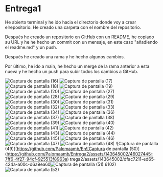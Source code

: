 # Entrega1

He abierto terminal y he ido hacia el directorio donde voy a crear elrepositorio. He creado una carpeta con el nombre del repositorio.

Después he creado un repositorio en GitHub con un README, he copiado su URL y he he hecho un commit con un mensaje, en este caso "añadiendo el readme.md" y un push.

Después he creado una rama y he hecho algunos cambios.

Por último, he ido a main, he hecho un merge de la rama anterior a esta nueva y he hecho un push para subir todos los cambios a GitHub.

![Captura de pantalla (16)](https://github.com/Palomaamb/Entrega2/assets/143645002/96bdd9e2-8e27-4183-bf7f-bdcd4d9cf1ea)
![Captura de pantalla (17)](https://github.com/Palomaamb/Entrega2/assets/143645002/f2e04ee1-7d46-4826-98be-ac57844b9284)
![Captura de pantalla (18)](https://github.com/Palomaamb/Entrega2/assets/143645002/262abcac-a61e-4f64-a09f-aba71ffb8926)
![Captura de pantalla (19)](https://github.com/Palomaamb/Entrega2/assets/143645002/3686f2f8-753c-49d3-a5c9-d4e36037c89d)
![Captura de pantalla (20)](https://github.com/Palomaamb/Entrega2/assets/143645002/d13e5c95-b051-4719-9371-a4c39a1bccec)
![Captura de pantalla (27)](https://github.com/Palomaamb/Entrega2/assets/143645002/da93ddbd-941d-40f5-939a-27e1a9f79b52)
![Captura de pantalla (28)](https://github.com/Palomaamb/Entrega2/assets/143645002/42ef47f9-13f1-49fd-800e-b1dd24c69940)
![Captura de pantalla (29)](https://github.com/Palomaamb/Entrega2/assets/143645002/ed647bc6-2e5e-4c3a-a46a-907a946181f2)
![Captura de pantalla (30)](https://github.com/Palomaamb/Entrega2/assets/143645002/9f5de28f-b42a-4061-b886-0360241cbdb7)
![Captura de pantalla (31)](https://github.com/Palomaamb/Entrega2/assets/143645002/7c14afba-f06c-46b8-8835-7f9cf3579f3c)
![Captura de pantalla (32)](https://github.com/Palomaamb/Entrega2/assets/143645002/bf4b61e3-1d02-444a-80af-7dbd00118840)
![Captura de pantalla (33)](https://github.com/Palomaamb/Entrega2/assets/143645002/112afd24-e3cd-408a-94de-c7f81e95b983)
![Captura de pantalla (34)](https://github.com/Palomaamb/Entrega2/assets/143645002/ea5b46b0-ed4e-4b3e-96f2-7befd71efefa)
![Captura de pantalla (36)](https://github.com/Palomaamb/Entrega2/assets/143645002/34ba96e8-4477-4e8e-8730-c15681a0675e)
![Captura de pantalla (37)](https://github.com/Palomaamb/Entrega2/assets/143645002/2e32b68d-b7b4-4cd6-8040-427aea15a128)
![Captura de pantalla (38)](https://github.com/Palomaamb/Entrega2/assets/143645002/f335361b-ee49-42d9-aca6-e51a1299334d)
![Captura de pantalla (39)](https://github.com/Palomaamb/Entrega2/assets/143645002/efad180b-a9a3-4963-9f11-182fad2831ce)
![Captura de pantalla (40)](https://github.com/Palomaamb/Entrega2/assets/143645002/c080fc15-fe48-4954-912f-ae9815b432a3)
![Captura de pantalla (41)](https://github.com/Palomaamb/Entrega2/assets/143645002/460cd66d-7fc8-4c6b-a9e4-367aca3da108)
![Captura de pantalla (42)](https://github.com/Palomaamb/Entrega2/assets/143645002/f4e6f091-d943-41b0-a625-8d1dd7e6cddc)
![Captura de pantalla (43)](https://github.com/Palomaamb/Entrega2/assets/143645002/3a628a04-bc3b-4675-afb4-2a09c6540271)
![Captura de pantalla (44)](https://github.com/Palomaamb/Entrega2/assets/143645002/d625a024-2c5d-4b9a-a9ed-236c87b507ab)
![Captura de pantalla (45)](https://github.com/Palomaamb/Entrega2/assets/143645002/a9c6536a-913d-4c92-9ff7-62a6d9ebabea)
![Captura de pantalla (46)](https://github.com/Palomaamb/Entrega2/assets/143645002/c36e1a2f-36ea-43e2-bb1f-a3a6db4f2b85)
![Captura de pantalla (47)](https://github.com/Palomaamb/Entrega2/assets/143645002/e58539e0-b817-489b-961b-eb1e56b14296)
![Captura de pantalla (48)](https://github.com/Palomaamb/Entrega2/assets/143645002/6880123c-b12f-48ec-b570-0ea06e983441)
![Captura de pantalla (49)](https://github.com/Palomaamb/En![Captura de pantalla (50)](https://github.com/Palomaamb/Entrega2/assets/143645002/46027445-7ff6-4f27-94cf-925513f8963a)
trega2/assets/143645002/dfac7211-ed65-424a-a00c-d6a9ea60![Captura de pantalla (51)](https://github.com/Palomaamb/Entrega2/assets/143645002/f5d1ea18-b622-4e4f-91d4-cc5960caeb73)
6102)
![Captura de pantalla (52)](https://github.com/Palomaamb/Entrega2/assets/143645002/f844d2fe-273f-4424-a143-d093764b6b4f)
